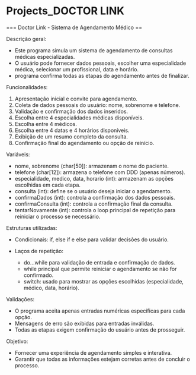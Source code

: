 ﻿# Projects_DOCTOR LINK

=== Doctor Link - Sistema de Agendamento Médico ==

Descrição geral:
- Este programa simula um sistema de agendamento de consultas médicas especializadas.
- O usuário pode fornecer dados pessoais, escolher uma especialidade médica, selecionar um profissional, data e horário.
- programa confirma todas as etapas do agendamento antes de finalizar.

Funcionalidades:
1. Apresentação inicial e convite para agendamento.
2. Coleta de dados pessoais do usuário: nome, sobrenome e telefone.
3. Validação e confirmação dos dados inseridos.
4. Escolha entre 4 especialidades médicas disponíveis.
5. Escolha entre 4 médicos.
6. Escolha entre 4 datas e 4 horários disponíveis.
7. Exibição de um resumo completo da consulta.
8. Confirmação final do agendamento ou opção de reinício.       

Variáveis:
- nome, sobrenome (char[50]): armazenam o nome do paciente.
- telefone (char[12]): armazena o telefone com DDD (apenas números).
- especialidade, medico, data, horario (int): armazenam as opções escolhidas em cada etapa.
- consulta (int): define se o usuário deseja iniciar o agendamento.
- confirmaDados (int): controla a confirmação dos dados pessoais.
- confirmaConsulta (int): controla a confirmação final da consulta.
- tentarNovamente (int): controla o loop principal de repetição para reiniciar o processo se necessário.

Estruturas utilizadas:
- Condicionais: if, else if e else para validar decisões do usuário.
 
- Laços de repetição: 
  - do...while para validação de entrada e confirmação de dados.
  - while principal que permite reiniciar o agendamento se não for confirmado.
  - switch: usado para mostrar as opções escolhidas (especialidade, médico, data, horário).

Validações:
- O programa aceita apenas entradas numéricas específicas para cada opção.
- Mensagens de erro são exibidas para entradas inválidas.
- Todas as etapas exigem confirmação do usuário antes de prosseguir.

Objetivo:
- Fornecer uma experiência de agendamento simples e interativa.
- Garantir que todas as informações estejam corretas antes de concluir o processo.
